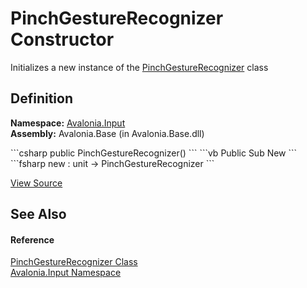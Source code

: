 # PinchGestureRecognizer Constructor


Initializes a new instance of the <a href="T_Avalonia_Input_PinchGestureRecognizer">PinchGestureRecognizer</a> class



## Definition
**Namespace:** <a href="N_Avalonia_Input">Avalonia.Input</a>  
**Assembly:** Avalonia.Base (in Avalonia.Base.dll)

<Tabs groupId="api-code-preview">
<TabItem value="csharp" label="C#">
```csharp
public PinchGestureRecognizer()
```
</TabItem>
<TabItem value="vb" label="VB">
```vb
Public Sub New
```
</TabItem>
<TabItem value="fsharp" label="F#">
```fsharp
new : unit -> PinchGestureRecognizer
```
</TabItem>
</Tabs>



<a href="https://github.com/AvaloniaUI/Avalonia/tree/master/src/Avalonia.Base/Input/GestureRecognizers/PinchGestureRecognizer.cs" title="View the source code">View Source</a>



## See Also


#### Reference
<a href="T_Avalonia_Input_PinchGestureRecognizer">PinchGestureRecognizer Class</a>  
<a href="N_Avalonia_Input">Avalonia.Input Namespace</a>  

